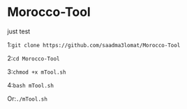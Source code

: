 # Morocco-Tool
just test

1:`git clone https://github.com/saadma3lomat/Morocco-Tool`

2:`cd Morocco-Tool` 

3:`chmod +x mTool.sh`

4:`bash mTool.sh`

Or:`./mTool.sh`
